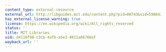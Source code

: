 ```yaml
---
content_type: external-resource
external_url: http://libguides.mit.edu/content.php?pid=80743&sid=598642#1885811
has_external_license_warning: true
license: https://en.wikipedia.org/wiki/All_rights_reserved
status: ''
title: MIT Libraries
uid: d4110f98-c3cb-4afb-a5e3-4011a66760af
wayback_url: ''
---
```

